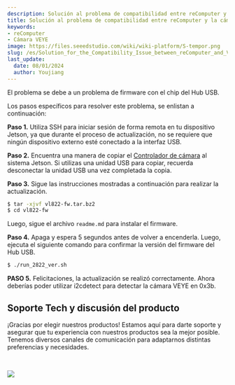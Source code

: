 ```yaml
---
description: Solución al problema de compatibilidad entre reComputer y la cámara VEYE
title: Solución al problema de compatibilidad entre reComputer y la cámara VEYE
keywords:
- reComputer
- Cámara VEYE
image: https://files.seeedstudio.com/wiki/wiki-platform/S-tempor.png
slug: /es/Solution_for_the_Compatibility_Issue_between_reComputer_and_VEYE_Camera
last_update:
  date: 08/01/2024
  author: Youjiang
---
```


El problema se debe a un problema de firmware con el chip del Hub USB.

Los pasos específicos para resolver este problema, se enlistan a continuación:

**Paso 1.** Utiliza SSH para iniciar sesión de forma remota en tu dispositivo Jetson, ya que durante el proceso de actualización, no se requiere que ningún dispositivo externo esté conectado a la interfaz USB.

**Paso 2.** Encuentra una manera de copiar el [Controlador de cámara](https://files.seeedstudio.com/wiki/reComputer/Hard_ware/VEYE_Camera/vl822-fw.tar.bz2) al sistema Jetson. Si utilizas una unidad USB para copiar, recuerda desconectar la unidad USB una vez completada la copia.

**Paso 3.** Sigue las instrucciones mostradas a continuación para realizar la actualización.
```sh
$ tar -xjvf vl822-fw.tar.bz2
$ cd vl822-fw
```
Luego, sigue el archivo `readme.md` para instalar el firmware.

**Paso 4.** Apaga y espera 5 segundos antes de volver a encenderla. Luego, ejecuta el siguiente comando para confirmar la versión del firmware del Hub USB.
```sh
$ ./run_2822_ver.sh
```

**PASO 5.** Felicitaciones, la actualización se realizó correctamente. Ahora deberías poder utilizar i2cdetect para detectar la cámara VEYE en 0x3b.





## Soporte Tech y discusión del producto

¡Gracias por elegir nuestros productos! Estamos aquí para darte soporte y asegurar que tu experiencia con nuestros productos sea la mejor posible. Tenemos diversos canales de comunicación para adaptarnos distintas preferencias y necesidades.

<div>
  <br /><p style={{textAlign: 'center'}}><a href="https://www.seeedstudio.com/act-4.html?utm_source=wiki&utm_medium=wikibanner&utm_campaign=newproducts" target="_blank"><img src="https://files.seeedstudio.com/wiki/Wiki_Banner/new_product.jpg" /></a></p>
</div>